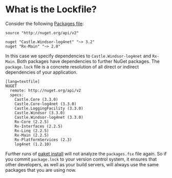 What is the Lockfile?
=====================

Consider the following [Packages file](packages_file.html):

    source "http://nuget.org/api/v2"

    nuget "Castle.Windsor-log4net" "~> 3.2"
    nuget "Rx-Main" "~> 2.0"

In this case we specify dependencies to `Castle.Windsor-log4net` and `Rx-Main`.
Both packages have dependencies to further NuGet packages. 
The `package.lock` file is a concrete resolution of all direct or indirect dependencies of your application.

    [lang=textfile]
    NUGET
      remote: http://nuget.org/api/v2
      specs:
        Castle.Core (3.3.0)
        Castle.Core-log4net (3.3.0)
        Castle.LoggingFacility (3.3.0)
        Castle.Windsor (3.3.0)
        Castle.Windsor-log4net (3.3.0)
        Rx-Core (2.2.5)
        Rx-Interfaces (2.2.5)
        Rx-Linq (2.2.5)
        Rx-Main (2.2.5)
        Rx-PlatformServices (2.3)
        log4net (1.2.10)

Further runs of [paket install](packet_install.htm) will not analyze the `packages.fsx` file again.
So if you commit `package.lock` to your version control system, 
it ensures that other developers, as well as your build servers, 
will always use the same packages that you are using now.